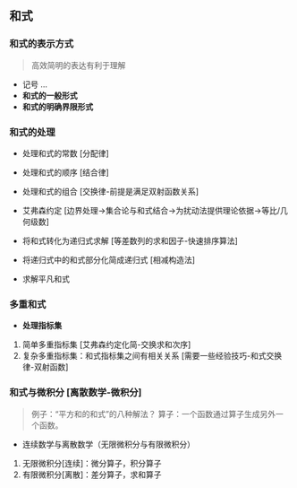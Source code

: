 ## <b>和式</b> ##

### <b>和式的表示方式</b> ###
> 高效简明的表达有利于理解
- 记号 ...
- <b>和式的一般形式</b>
- <b>和式的明确界限形式</b>

### <b>和式的处理</b> ###
- 处理和式的常数 [分配律]
- 处理和式的顺序 [结合律]
- 处理和式的组合 [交换律-前提是满足双射函数关系]

- 艾弗森约定 [边界处理->集合论与和式结合->为扰动法提供理论依据->等比/几何级数]
- 将和式转化为递归式求解 [等差数列的求和因子-快速排序算法]
- 将递归式中的和式部分化简成递归式 [相减构造法]
- 求解平凡和式

### <b>多重和式</b> ###
- <b>处理指标集</b>
1. 简单多重指标集 [艾弗森约定化简-交换求和次序]
2. 复杂多重指标集：和式指标集之间有相关关系 [需要一些经验技巧-和式交换律-双射函数]

### <b>和式与微积分 [离散数学-微积分]</b> ###
> 例子：“平方和的和式”的八种解法？ 算子：一个函数通过算子生成另外一个函数。
- 连续数学与离散数学（无限微积分与有限微积分）
1. 无限微积分[连续]：微分算子，积分算子
2. 有限微积分[离散]：差分算子，求和算子


